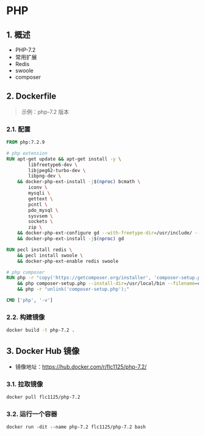 # PHP

## 1. 概述

- PHP-7.2
- 常用扩展
- Redis
- swoole
- composer

## 2. Dockerfile

> 示例：php-7.2 版本

### 2.1. 配置

```dockerfile
FROM php:7.2.9

# php extension
RUN apt-get update && apt-get install -y \
        libfreetype6-dev \
        libjpeg62-turbo-dev \
        libpng-dev \
    && docker-php-ext-install -j$(nproc) bcmath \
        iconv \
        mysqli \
        gettext \
        pcntl \
        pdo_mysql \
        sysvsem \
        sockets \
        zip \
    && docker-php-ext-configure gd --with-freetype-dir=/usr/include/ --with-jpeg-dir=/usr/include/ \
    && docker-php-ext-install -j$(nproc) gd

RUN pecl install redis \
    && pecl install swoole \
    && docker-php-ext-enable redis swoole

# php composer
RUN php -r "copy('https://getcomposer.org/installer', 'composer-setup.php');" \
    && php composer-setup.php --install-dir=/usr/local/bin --filename=composer \
    && php -r "unlink('composer-setup.php');"

CMD ['php', '-v']
```

### 2.2. 构建镜像

```bash
docker build -t php-7.2 .
```

## 3. Docker Hub 镜像

- 镜像地址：https://hub.docker.com/r/flc1125/php-7.2/

### 3.1. 拉取镜像

```bash
docker pull flc1125/php-7.2
```

### 3.2. 运行一个容器

```
docker run -dit --name php-7.2 flc1125/php-7.2 bash
```
